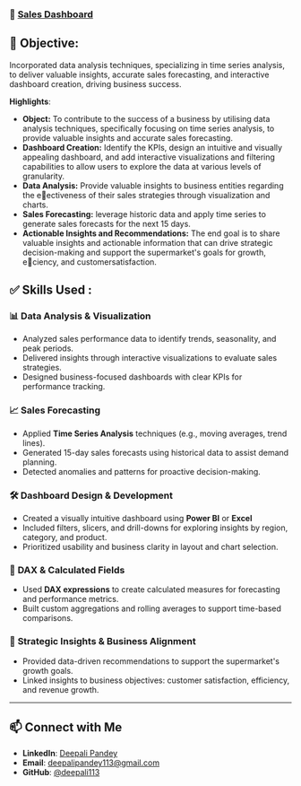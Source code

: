 ### 🔹 [Sales Dashboard](https://github.com/deepali113/Projects/tree/main/P3_Sales_Dashboard)
## 🎯 **Objective**:
Incorporated data analysis techniques, specializing in time series analysis, to deliver valuable insights, accurate sales forecasting, and interactive dashboard creation, driving business success.

**Highlights**:
- **Object:** To contribute to the success of a business by utilising data analysis techniques, specifically
focusing on time series analysis, to provide valuable insights and accurate sales forecasting.
- **Dashboard Creation:** Identify the KPIs, design an intuitive and visually appealing dashboard, and add
interactive visualizations and filtering capabilities to allow users to explore the data at various levels of
granularity.
- **Data Analysis:** Provide valuable insights to business entities regarding the eectiveness of their sales
strategies through visualization and charts.
- **Sales Forecasting:** leverage historic data and apply time series to generate sales forecasts for the next 15
days.
- **Actionable Insights and Recommendations:** The end goal is to share valuable insights and actionable
information that can drive strategic decision-making and support the supermarket's goals for growth,
eciency, and customersatisfaction.

## ✅ Skills Used :

### 📊 **Data Analysis & Visualization**
- Analyzed sales performance data to identify trends, seasonality, and peak periods.
- Delivered insights through interactive visualizations to evaluate sales strategies.
- Designed business-focused dashboards with clear KPIs for performance tracking.

### 📈 **Sales Forecasting**
- Applied **Time Series Analysis** techniques (e.g., moving averages, trend lines).
- Generated 15-day sales forecasts using historical data to assist demand planning.
- Detected anomalies and patterns for proactive decision-making.

### 🛠 **Dashboard Design & Development**
- Created a visually intuitive dashboard using **Power BI** or **Excel**
- Included filters, slicers, and drill-downs for exploring insights by region, category, and product.
- Prioritized usability and business clarity in layout and chart selection.

### 🧮 **DAX & Calculated Fields**
- Used **DAX expressions** to create calculated measures for forecasting and performance metrics.
- Built custom aggregations and rolling averages to support time-based comparisons.

### 🎯 **Strategic Insights & Business Alignment**
- Provided data-driven recommendations to support the supermarket's growth goals.
- Linked insights to business objectives: customer satisfaction, efficiency, and revenue growth.

---
## 📫 Connect with Me

- **LinkedIn**: [Deepali Pandey](https://www.linkedin.com/in/deepali-pandey-7b308b125)
- **Email**: deepalipandey113@gmail.com
- **GitHub**: [@deepali113](https://github.com/deepali113)

